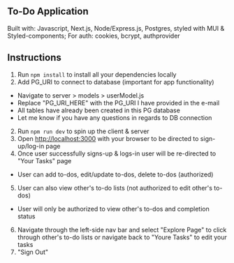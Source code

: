 ## To-Do Application
Built with: Javascript, Next.js, Node/Express.js, Postgres, styled with MUI & Styled-components; For auth: cookies, bcrypt, authprovider

## Instructions

1. Run `npm install` to install all your dependencies locally
2. Add PG_URI to connect to database (important for app functionality)
  - Navigate to server > models > userModel.js 
  - Replace "PG_URI_HERE" with the PG_URI I have provided in the e-mail
  - All tables have already been created in this PG database
  - Let me know if you have any questions in regards to DB connection
2. Run `npm run dev` to spin up the client & server
3. Open [http://localhost:3000](http://localhost:3000) with your browser to be directed to sign-up/log-in page
4. Once user successfully signs-up & logs-in user will be re-directed to "Your Tasks" page 
  - User can add to-dos, edit/update to-dos, delete to-dos (authorized)
5. User can also view other's to-do lists (not authorized to edit other's to-dos)
  - User will only be authorized to view other's to-dos and completion status
6. Navigate through the left-side nav bar and select "Explore Page" to click through other's to-do lists or navigate back to "Youre Tasks" to edit your tasks
7. "Sign Out" 
